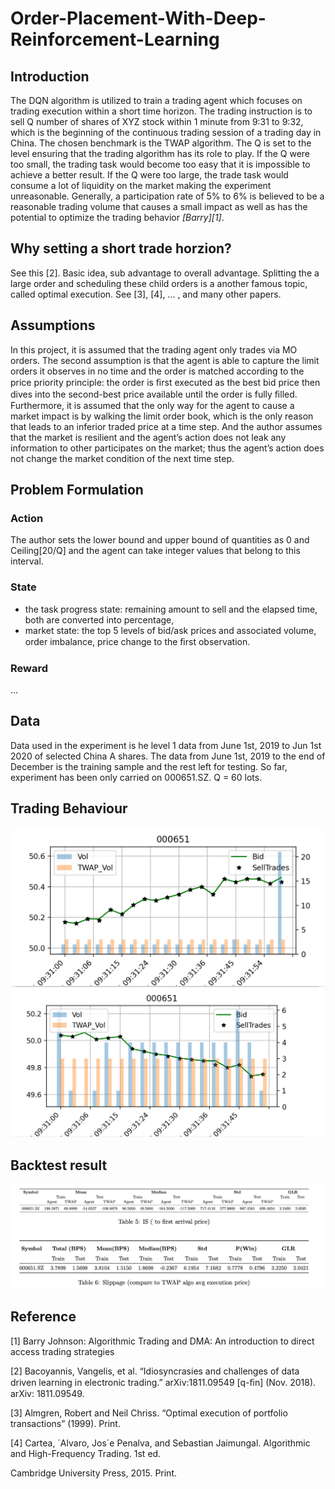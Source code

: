 # Order-Placement-With-Deep-Reinforcement-Learning

## Introduction 
The DQN algorithm is utilized to train a trading agent which focuses on trading execution within a short time horizon. 
The trading instruction is to sell Q number of shares of XYZ stock within 1 minute from 9:31 to 9:32, 
which is the beginning of the continuous trading session of a trading day in China. The chosen benchmark is the TWAP algorithm. 
The Q is set to the level ensuring that the trading algorithm has its role to play. 
If the Q were too small, the trading task would become too easy that it is impossible to achieve a better result. 
If the Q were too large, the trade task would consume a lot of liquidity on the market making the experiment unreasonable.
Generally, a participation rate of 5% to 6% is believed to be a reasonable trading volume 
that causes a small impact as well as has the potential to optimize the trading behavior <cite>[Barry][1]</cite>. 

## Why setting a short trade horzion?

See this [2]. Basic idea, sub advantage to overall advantage.
Splitting the a large order and scheduling these child orders is a another famous topic, called optimal execution. See [3], [4], ... , and many other papers.


## Assumptions
In this project, it is assumed that the trading agent only trades via MO orders. 
The second assumption is that the agent is able to capture the limit orders it observes in no time and the order is matched according to the price priority principle: the order is ﬁrst executed as the best bid price then dives into the second-best price available until the order is fully ﬁlled. Furthermore, it is assumed that the only way for the agent to cause a market impact is by walking the limit order book, which is the only reason that leads to an inferior traded price at a time step. And the author assumes that the market is resilient and the agent’s action does not leak any information to other participates on the market; thus the agent’s action does not change the market condition of the next time step.


## Problem Formulation 

### Action 

The author sets the lower bound and upper bound of quantities as 0 and Ceiling\[20/Q\] and the agent can take integer values that belong to this interval.

### State


- the task progress state: remaining amount to sell and the elapsed time, both are converted into percentage, 
- market state: the top 5 levels of bid/ask prices and associated volume, order imbalance, price change to the ﬁrst observation.

### Reward

...

## Data

Data used in the experiment is he level 1 data from June 1st, 2019 to Jun 1st 2020 of selected China A shares. The data from June 1st, 2019 to the end of December is the training sample and the rest left for testing. So far, experiment has been only carried on 000651.SZ. Q = 60 lots.


## Trading Behaviour 

![Pic](./trd_limit_1.PNG)
![Pic](./trd_limit_2.PNG)



## Backtest result 

![TB](./experiment_result.png)







## Reference

[1] Barry Johnson: Algorithmic Trading and DMA: An introduction to direct access trading strategies

[2] Bacoyannis, Vangelis, et al. “Idiosyncrasies and challenges of data driven learning in electronic trading.” arXiv:1811.09549 [q-ﬁn] (Nov. 2018). arXiv: 1811.09549.

[3] Almgren, Robert and Neil Chriss. “Optimal execution of portfolio transactions” (1999). Print.


[4] Cartea, ´Alvaro, Jos´e Penalva, and Sebastian Jaimungal. Algorithmic and High-Frequency Trading. 1st ed.

Cambridge University Press, 2015. Print.

